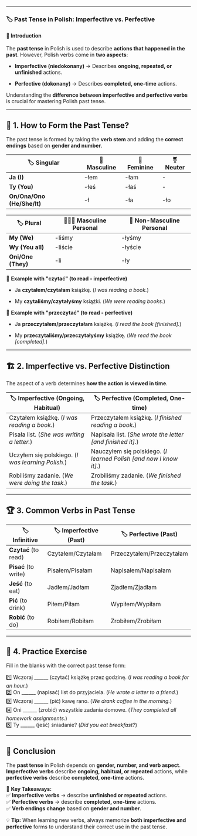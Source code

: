 
---
### 🏷 **Past Tense in Polish: Imperfective vs. Perfective**

#### 📌 **Introduction**

The **past tense** in Polish is used to describe **actions that happened in the past**. However, Polish verbs come in **two aspects**:

- **Imperfective (niedokonany)** → Describes **ongoing, repeated, or unfinished** actions.
    
- **Perfective (dokonany)** → Describes **completed, one-time** actions.
    

Understanding the **difference between imperfective and perfective verbs** is crucial for mastering Polish past tense.

---

## 📖 **1. How to Form the Past Tense?**

The past tense is formed by taking the **verb stem** and adding the **correct endings** based on **gender and number**.

|🏷 **Singular**|👨 Masculine|👩 Feminine|⚧ Neuter|
|---|---|---|---|
|**Ja (I)**|-łem|-łam|-|
|**Ty (You)**|-łeś|-łaś|-|
|**On/Ona/Ono (He/She/It)**|-ł|-ła|-ło|

|🏷 **Plural**|👨‍👨‍👦 Masculine Personal|🚻 Non-Masculine Personal|
|---|---|---|
|**My (We)**|-liśmy|-łyśmy|
|**Wy (You all)**|-liście|-łyście|
|**Oni/One (They)**|-li|-ły|

🔹 **Example with "czytać" (to read - imperfective)**

- Ja **czytałem/czytałam** książkę. (_I was reading a book._)
    
- My **czytaliśmy/czytałyśmy** książki. (_We were reading books._)
    

🔹 **Example with "przeczytać" (to read - perfective)**

- Ja **przeczytałem/przeczytałam** książkę. (_I read the book [finished]._)
    
- My **przeczytaliśmy/przeczytałyśmy** książkę. (_We read the book [completed]._)
    

---

## 🏗 **2. Imperfective vs. Perfective Distinction**

The aspect of a verb determines **how the action is viewed in time**.

|🏷 **Imperfective (Ongoing, Habitual)**|🏷 **Perfective (Completed, One-time)**|
|---|---|
|Czytałem książkę. (_I was reading a book._)|Przeczytałem książkę. (_I finished reading a book._)|
|Pisała list. (_She was writing a letter._)|Napisała list. (_She wrote the letter [and finished it]._)|
|Uczyłem się polskiego. (_I was learning Polish._)|Nauczyłem się polskiego. (_I learned Polish [and now I know it]._)|
|Robiliśmy zadanie. (_We were doing the task._)|Zrobiliśmy zadanie. (_We finished the task._)|

---

## 🏆 **3. Common Verbs in Past Tense**

|🏷 **Infinitive**|🏷 **Imperfective (Past)**|🏷 **Perfective (Past)**|
|---|---|---|
|**Czytać** (to read)|Czytałem/Czytałam|Przeczytałem/Przeczytałam|
|**Pisać** (to write)|Pisałem/Pisałam|Napisałem/Napisałam|
|**Jeść** (to eat)|Jadłem/Jadłam|Zjadłem/Zjadłam|
|**Pić** (to drink)|Piłem/Piłam|Wypiłem/Wypiłam|
|**Robić** (to do)|Robiłem/Robiłam|Zrobiłem/Zrobiłam|

---

## 🚀 **4. Practice Exercise**

Fill in the blanks with the correct past tense form:

1️⃣ Wczoraj ______ (czytać) książkę przez godzinę. (_I was reading a book for an hour._)  
2️⃣ On ______ (napisać) list do przyjaciela. (_He wrote a letter to a friend._)  
3️⃣ Wczoraj ______ (pić) kawę rano. (_We drank coffee in the morning._)  
4️⃣ Oni ______ (zrobić) wszystkie zadania domowe. (_They completed all homework assignments._)  
5️⃣ Ty ______ (jeść) śniadanie? (_Did you eat breakfast?_)

---

## 🏁 **Conclusion**

The **past tense** in Polish depends on **gender, number, and verb aspect**. **Imperfective verbs** describe **ongoing, habitual, or repeated** actions, while **perfective verbs** describe **completed, one-time** actions.

🎯 **Key Takeaways:**  
✅ **Imperfective verbs** → describe **unfinished or repeated** actions.  
✅ **Perfective verbs** → describe **completed, one-time** actions.  
✅ **Verb endings change** based on **gender and number**.

💡 **Tip:** When learning new verbs, always memorize **both imperfective and perfective** forms to understand their correct use in the past tense.